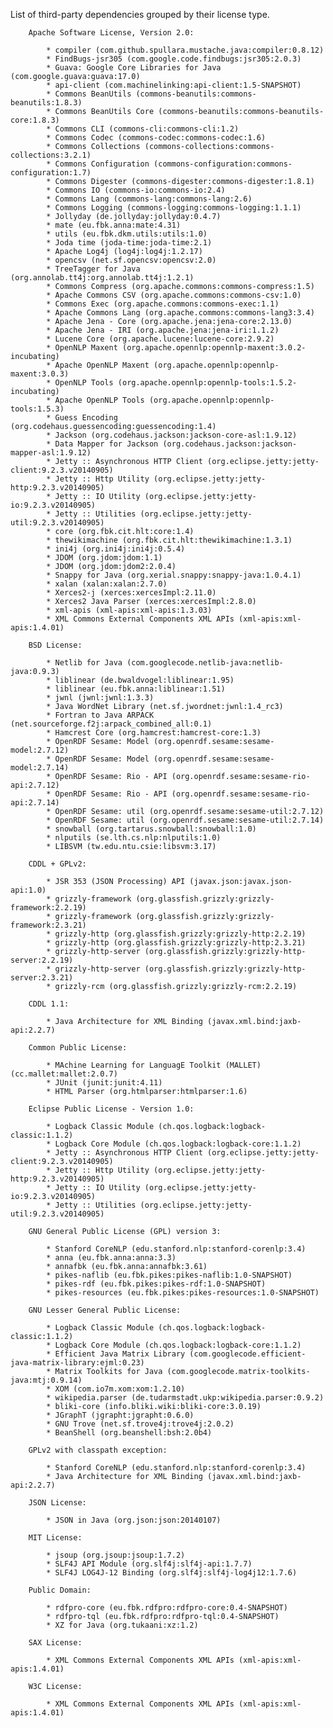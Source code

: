 List of third-party dependencies grouped by their license type.

        Apache Software License, Version 2.0:

            * compiler (com.github.spullara.mustache.java:compiler:0.8.12)
            * FindBugs-jsr305 (com.google.code.findbugs:jsr305:2.0.3)
            * Guava: Google Core Libraries for Java (com.google.guava:guava:17.0)
            * api-client (com.machinelinking:api-client:1.5-SNAPSHOT)
            * Commons BeanUtils (commons-beanutils:commons-beanutils:1.8.3)
            * Commons BeanUtils Core (commons-beanutils:commons-beanutils-core:1.8.3)
            * Commons CLI (commons-cli:commons-cli:1.2)
            * Commons Codec (commons-codec:commons-codec:1.6)
            * Commons Collections (commons-collections:commons-collections:3.2.1)
            * Commons Configuration (commons-configuration:commons-configuration:1.7)
            * Commons Digester (commons-digester:commons-digester:1.8.1)
            * Commons IO (commons-io:commons-io:2.4)
            * Commons Lang (commons-lang:commons-lang:2.6)
            * Commons Logging (commons-logging:commons-logging:1.1.1)
            * Jollyday (de.jollyday:jollyday:0.4.7)
            * mate (eu.fbk.anna:mate:4.31)
            * utils (eu.fbk.dkm.utils:utils:1.0)
            * Joda time (joda-time:joda-time:2.1)
            * Apache Log4j (log4j:log4j:1.2.17)
            * opencsv (net.sf.opencsv:opencsv:2.0)
            * TreeTagger for Java (org.annolab.tt4j:org.annolab.tt4j:1.2.1)
            * Commons Compress (org.apache.commons:commons-compress:1.5)
            * Apache Commons CSV (org.apache.commons:commons-csv:1.0)
            * Commons Exec (org.apache.commons:commons-exec:1.1)
            * Apache Commons Lang (org.apache.commons:commons-lang3:3.4)
            * Apache Jena - Core (org.apache.jena:jena-core:2.13.0)
            * Apache Jena - IRI (org.apache.jena:jena-iri:1.1.2)
            * Lucene Core (org.apache.lucene:lucene-core:2.9.2)
            * OpenNLP Maxent (org.apache.opennlp:opennlp-maxent:3.0.2-incubating)
            * Apache OpenNLP Maxent (org.apache.opennlp:opennlp-maxent:3.0.3)
            * OpenNLP Tools (org.apache.opennlp:opennlp-tools:1.5.2-incubating)
            * Apache OpenNLP Tools (org.apache.opennlp:opennlp-tools:1.5.3)
            * Guess Encoding (org.codehaus.guessencoding:guessencoding:1.4)
            * Jackson (org.codehaus.jackson:jackson-core-asl:1.9.12)
            * Data Mapper for Jackson (org.codehaus.jackson:jackson-mapper-asl:1.9.12)
            * Jetty :: Asynchronous HTTP Client (org.eclipse.jetty:jetty-client:9.2.3.v20140905)
            * Jetty :: Http Utility (org.eclipse.jetty:jetty-http:9.2.3.v20140905)
            * Jetty :: IO Utility (org.eclipse.jetty:jetty-io:9.2.3.v20140905)
            * Jetty :: Utilities (org.eclipse.jetty:jetty-util:9.2.3.v20140905)
            * core (org.fbk.cit.hlt:core:1.4)
            * thewikimachine (org.fbk.cit.hlt:thewikimachine:1.3.1)
            * ini4j (org.ini4j:ini4j:0.5.4)
            * JDOM (org.jdom:jdom:1.1)
            * JDOM (org.jdom:jdom2:2.0.4)
            * Snappy for Java (org.xerial.snappy:snappy-java:1.0.4.1)
            * xalan (xalan:xalan:2.7.0)
            * Xerces2-j (xerces:xercesImpl:2.11.0)
            * Xerces2 Java Parser (xerces:xercesImpl:2.8.0)
            * xml-apis (xml-apis:xml-apis:1.3.03)
            * XML Commons External Components XML APIs (xml-apis:xml-apis:1.4.01)

        BSD License:

            * Netlib for Java (com.googlecode.netlib-java:netlib-java:0.9.3)
            * liblinear (de.bwaldvogel:liblinear:1.95)
            * liblinear (eu.fbk.anna:liblinear:1.51)
            * jwnl (jwnl:jwnl:1.3.3)
            * Java WordNet Library (net.sf.jwordnet:jwnl:1.4_rc3)
            * Fortran to Java ARPACK (net.sourceforge.f2j:arpack_combined_all:0.1)
            * Hamcrest Core (org.hamcrest:hamcrest-core:1.3)
            * OpenRDF Sesame: Model (org.openrdf.sesame:sesame-model:2.7.12)
            * OpenRDF Sesame: Model (org.openrdf.sesame:sesame-model:2.7.14)
            * OpenRDF Sesame: Rio - API (org.openrdf.sesame:sesame-rio-api:2.7.12)
            * OpenRDF Sesame: Rio - API (org.openrdf.sesame:sesame-rio-api:2.7.14)
            * OpenRDF Sesame: util (org.openrdf.sesame:sesame-util:2.7.12)
            * OpenRDF Sesame: util (org.openrdf.sesame:sesame-util:2.7.14)
            * snowball (org.tartarus.snowball:snowball:1.0)
            * nlputils (se.lth.cs.nlp:nlputils:1.0)
            * LIBSVM (tw.edu.ntu.csie:libsvm:3.17)

        CDDL + GPLv2:

            * JSR 353 (JSON Processing) API (javax.json:javax.json-api:1.0)
            * grizzly-framework (org.glassfish.grizzly:grizzly-framework:2.2.19)
            * grizzly-framework (org.glassfish.grizzly:grizzly-framework:2.3.21)
            * grizzly-http (org.glassfish.grizzly:grizzly-http:2.2.19)
            * grizzly-http (org.glassfish.grizzly:grizzly-http:2.3.21)
            * grizzly-http-server (org.glassfish.grizzly:grizzly-http-server:2.2.19)
            * grizzly-http-server (org.glassfish.grizzly:grizzly-http-server:2.3.21)
            * grizzly-rcm (org.glassfish.grizzly:grizzly-rcm:2.2.19)

        CDDL 1.1:

            * Java Architecture for XML Binding (javax.xml.bind:jaxb-api:2.2.7)

        Common Public License:

            * MAchine Learning for LanguagE Toolkit (MALLET) (cc.mallet:mallet:2.0.7)
            * JUnit (junit:junit:4.11)
            * HTML Parser (org.htmlparser:htmlparser:1.6)

        Eclipse Public License - Version 1.0:

            * Logback Classic Module (ch.qos.logback:logback-classic:1.1.2)
            * Logback Core Module (ch.qos.logback:logback-core:1.1.2)
            * Jetty :: Asynchronous HTTP Client (org.eclipse.jetty:jetty-client:9.2.3.v20140905)
            * Jetty :: Http Utility (org.eclipse.jetty:jetty-http:9.2.3.v20140905)
            * Jetty :: IO Utility (org.eclipse.jetty:jetty-io:9.2.3.v20140905)
            * Jetty :: Utilities (org.eclipse.jetty:jetty-util:9.2.3.v20140905)

        GNU General Public License (GPL) version 3:

            * Stanford CoreNLP (edu.stanford.nlp:stanford-corenlp:3.4)
            * anna (eu.fbk.anna:anna:3.3)
            * annafbk (eu.fbk.anna:annafbk:3.61)
            * pikes-naflib (eu.fbk.pikes:pikes-naflib:1.0-SNAPSHOT)
            * pikes-rdf (eu.fbk.pikes:pikes-rdf:1.0-SNAPSHOT)
            * pikes-resources (eu.fbk.pikes:pikes-resources:1.0-SNAPSHOT)

        GNU Lesser General Public License:

            * Logback Classic Module (ch.qos.logback:logback-classic:1.1.2)
            * Logback Core Module (ch.qos.logback:logback-core:1.1.2)
            * Efficient Java Matrix Library (com.googlecode.efficient-java-matrix-library:ejml:0.23)
            * Matrix Toolkits for Java (com.googlecode.matrix-toolkits-java:mtj:0.9.14)
            * XOM (com.io7m.xom:xom:1.2.10)
            * wikipedia.parser (de.tudarmstadt.ukp:wikipedia.parser:0.9.2)
            * bliki-core (info.bliki.wiki:bliki-core:3.0.19)
            * JGraphT (jgrapht:jgrapht:0.6.0)
            * GNU Trove (net.sf.trove4j:trove4j:2.0.2)
            * BeanShell (org.beanshell:bsh:2.0b4)

        GPLv2 with classpath exception:

            * Stanford CoreNLP (edu.stanford.nlp:stanford-corenlp:3.4)
            * Java Architecture for XML Binding (javax.xml.bind:jaxb-api:2.2.7)

        JSON License:

            * JSON in Java (org.json:json:20140107)

        MIT License:

            * jsoup (org.jsoup:jsoup:1.7.2)
            * SLF4J API Module (org.slf4j:slf4j-api:1.7.7)
            * SLF4J LOG4J-12 Binding (org.slf4j:slf4j-log4j12:1.7.6)

        Public Domain:

            * rdfpro-core (eu.fbk.rdfpro:rdfpro-core:0.4-SNAPSHOT)
            * rdfpro-tql (eu.fbk.rdfpro:rdfpro-tql:0.4-SNAPSHOT)
            * XZ for Java (org.tukaani:xz:1.2)

        SAX License:

            * XML Commons External Components XML APIs (xml-apis:xml-apis:1.4.01)

        W3C License:

            * XML Commons External Components XML APIs (xml-apis:xml-apis:1.4.01)
